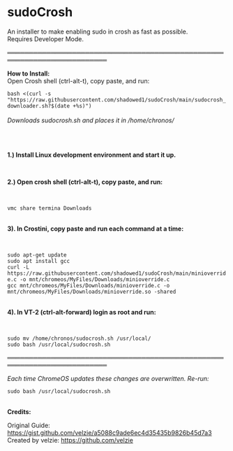 # sudoCrosh
An installer to make enabling sudo in crosh as fast as possible.<br>
Requires Developer Mode.

═════════════════════════════════════════════════════════════════════════

__How to Install:__ <br>
Open Crosh shell (ctrl-alt-t), copy paste, and run: 
<br>

`bash <(curl -s "https://raw.githubusercontent.com/shadowed1/sudoCrosh/main/sudocrosh_downloader.sh?$(date +%s)")` <br> <br>
*Downloads sudocrosh.sh and places it in /home/chronos/*

<br>
<br>

                                                                                                                                            
__1.) Install Linux development environment and start it up.__ 

<br>

__2.) Open crosh shell (ctrl-alt-t), copy paste, and run:__ 

<br>
                                                                 
`vmc share termina Downloads` <br><br>                                                                                                                                     
                                                                                                                  
__3). In Crostini, copy paste and run each command at a time:__ 

<br>
 
 `sudo apt-get update`<br>
 `sudo apt install gcc`<br>
 `curl -L https://raw.githubusercontent.com/shadowed1/sudoCrosh/main/minioverride.c -o mnt/chromeos/MyFiles/Downloads/minioverride.c`<br>
 `gcc mnt/chromeos/MyFiles/Downloads/minioverride.c -o mnt/chromeos/MyFiles/Downloads/minioverride.so -shared`<br> <br>

__4). In VT-2 (ctrl-alt-forward) login as root and run:__ 

<br>

`sudo mv /home/chronos/sudocrosh.sh /usr/local/` <br>
`sudo bash /usr/local/sudocrosh.sh` <br>

═════════════════════════════════════════════════════════════════════════

*Each time ChromeOS updates these changes are overwritten. Re-run:* <br>

`sudo bash /usr/local/sudocrosh.sh` <br><br>

__Credits:__

Original Guide: https://gist.github.com/velzie/a5088c9ade6ec4d35435b9826b45d7a3 <br>
Created by velzie: https://github.com/velzie <br>


